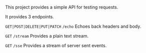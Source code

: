 This project provides a simple API for testing requests.

It provides 3 endpoints.

`GET|POST|DELETE|PUT|PATCH` `/echo` Echoes back headers and body.

`GET` `/stream` Provides a plain text stream.

`GET` `/sse` Provides a stream of server sent events.